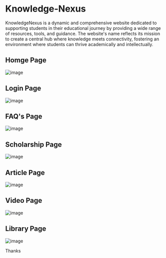 # Knowledge-Nexus
KnowledgeNexus is a dynamic and comprehensive website dedicated to supporting students in their educational journey by providing a wide range of resources, tools, and guidance. The website's name reflects its mission to create a central hub where knowledge meets connectivity, fostering an environment where students can thrive academically and intellectually.

## Homge Page
![image](https://github.com/0203nilesh/Knowledge-Nexus/assets/95562518/c107cb45-d3dc-4ea6-8b0d-2cd033c03041)

## Login Page
![image](https://github.com/0203nilesh/Knowledge-Nexus/assets/95562518/c7342ef5-e484-4a1f-910b-33d65effa4fe)

## FAQ's Page
![image](https://github.com/0203nilesh/Knowledge-Nexus/assets/95562518/69537644-a1bf-43e0-86e9-6626dffa09bc)

## Scholarship Page
![image](https://github.com/0203nilesh/Knowledge-Nexus/assets/95562518/211f42f0-6670-401e-8f9b-fe120615e68b)

## Article Page
![image](https://github.com/0203nilesh/Knowledge-Nexus/assets/95562518/45c2261a-09d6-4083-8baf-18bc691c2508)

## Video Page
![image](https://github.com/0203nilesh/Knowledge-Nexus/assets/95562518/b047aefd-cc1f-427d-a6f0-c50083642088)

## Library Page
![image](https://github.com/0203nilesh/Knowledge-Nexus/assets/95562518/6b4cd142-ca6d-48ac-a869-9c8020b769ac)

Thanks 
